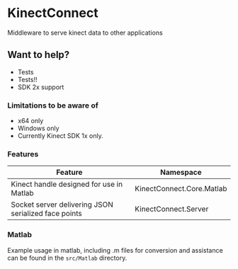 # KinectConnect
Middleware to serve kinect data to other applications

## Want to help?
* Tests
* Tests!!
* SDK 2x support

### Limitations to be aware of
* x64 only
* Windows only
* Currently Kinect SDK 1x only.

### Features
| Feature       | Namespace     |
| ------------- | ------------- |
| Kinect handle designed for use in Matlab  | KinectConnect.Core.Matlab |
| Socket server delivering JSON serialized face points | KinectConnect.Server |

### Matlab
Example usage in matlab, including .m files for conversion and assistance can be found in the ```src/Matlab``` directory.
